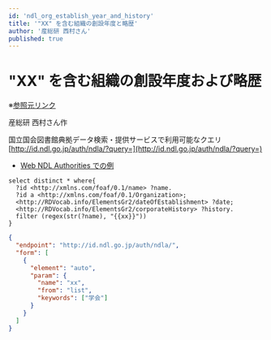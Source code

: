 ```yaml
---
id: 'ndl_org_establish_year_and_history'
title: '"XX" を含む組織の創設年度と略歴'
author: '産総研 西村さん'
published: true
---
```


# "XX" を含む組織の創設年度および略歴

※[参照元リンク](https://wp.lodosaka.jp/tool/sparqlquery/#:~:text=%E3%80%8C%E5%AD%A6%E4%BC%9A%E3%80%8D%E3%82%92%E5%90%AB%E3%82%80,%E3%81%AA%E3%82%AF%E3%82%A8%E3%83%AA)

産総研 西村さん作

国立国会図書館典拠データ検索・提供サービスで利用可能なクエリ
[http://id.ndl.go.jp/auth/ndla/?query=](http://id.ndl.go.jp/auth/ndla/?query=)

- [Web NDL Authorities での例](https://id.ndl.go.jp/auth/ndla/?query=+select+distinct+*+where%7B%0D%0A++%3Fid+%3Chttp%3A%2F%2Fxmlns.com%2Ffoaf%2F0.1%2Fname%3E+%3Fname.%0D%0A++%3Fid+a+%3Chttp%3A%2F%2Fxmlns.com%2Ffoaf%2F0.1%2FOrganization%3E%3B%0D%0A++%3Chttp%3A%2F%2FRDVocab.info%2FElementsGr2%2FdateOfEstablishment%3E+%3Fdate%3B%0D%0A++%3Chttp%3A%2F%2FRDVocab.info%2FElementsGr2%2FcorporateHistory%3E+%3Fhistory.%0D%0A++filter+%28regex%28str%28%3Fname%29%2C+%22%E5%AD%A6%E4%BC%9A%22%29%29%0D%0A%7D%0D%0Aorder+by+%3Fdate&output=htmltab)

```sparql
select distinct * where{
  ?id <http://xmlns.com/foaf/0.1/name> ?name.
  ?id a <http://xmlns.com/foaf/0.1/Organization>;
  <http://RDVocab.info/ElementsGr2/dateOfEstablishment> ?date;
  <http://RDVocab.info/ElementsGr2/corporateHistory> ?history.
  filter (regex(str(?name), "{{xx}}"))
}
```

```json
{
  "endpoint": "http://id.ndl.go.jp/auth/ndla/",
  "form": [
    {
      "element": "auto",
      "param": {
        "name": "xx",
        "from": "list",
        "keywords": ["学会"]
      }
    }
  ]
}
```
